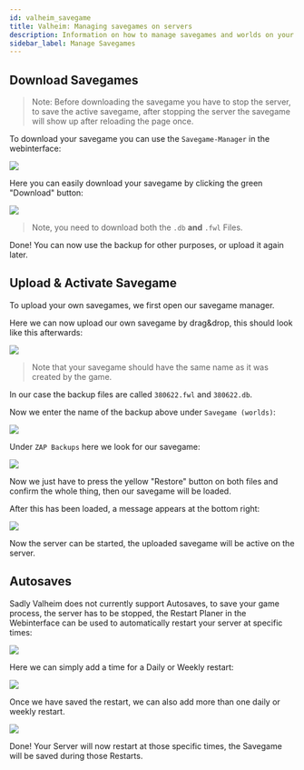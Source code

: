 ```yaml
---
id: valheim_savegame
title: Valheim: Managing savegames on servers
description: Information on how to manage savegames and worlds on your Valheim server from ZAP-Hosting and how to add existing worlds to your server - ZAP-Hosting.com documentation
sidebar_label: Manage Savegames
---
```


## Download Savegames

> Note: Before downloading the savegame you have to stop the server, to save the active savegame, after stopping the server the savegame will show up after reloading the page once.

To download your savegame you can use the `Savegame-Manager` in the webinterface:

![](https://screensaver01.zap-hosting.com/index.php/s/KZ4YrSZ36iYEMtt/preview)

Here you can easily download your savegame by clicking the green "Download" button:

![](https://screensaver01.zap-hosting.com/index.php/s/BMdZ5ALpqo8TwB3/preview)

> Note, you need to download both the `.db` **and** `.fwl` Files.

Done! You can now use the backup for other purposes, or upload it again later.

## Upload & Activate Savegame

To upload your own savegames, we first open our savegame manager.

Here we can now upload our own savegame by drag&drop, this should look like this afterwards:

![](https://screensaver01.zap-hosting.com/index.php/s/QKkGpt3KYbyQwKW/preview)

> Note that your savegame should have the same name as it was created by the game.

In our case the backup files are called `380622.fwl` and `380622.db`.

Now we enter the name of the backup above under `Savegame (worlds)`:

![](https://screensaver01.zap-hosting.com/index.php/s/aQ98r2TmHR59xzx/preview)

Under `ZAP Backups` here we look for our savegame:

![](https://screensaver01.zap-hosting.com/index.php/s/PtZ2ptS6LLHaR7e/preview)

Now we just have to press the yellow "Restore" button on both files and confirm the whole thing, then our savegame will be loaded.

After this has been loaded, a message appears at the bottom right:

![](https://screensaver01.zap-hosting.com/index.php/s/dqddf8a8nx5siJ9/preview)

Now the server can be started, the uploaded savegame will be active on the server.



## Autosaves

Sadly Valheim does not currently support Autosaves, to save your game process, the server has to be stopped, the Restart Planer in the Webinterface can be used to automatically restart your server at specific times:

![](https://screensaver01.zap-hosting.com/index.php/s/fs4teZC6CXqNqso/preview)

Here we can simply add a time for a Daily or Weekly restart:

![](https://screensaver01.zap-hosting.com/index.php/s/gXoY2PG6sHcqax6/preview)

Once we have saved the restart, we can also add more than one daily or weekly restart.

![](https://screensaver01.zap-hosting.com/index.php/s/RgNaGN9fgRgCrcP/preview)

Done! Your Server will now restart at those specific times, the Savegame will be saved during those Restarts.
